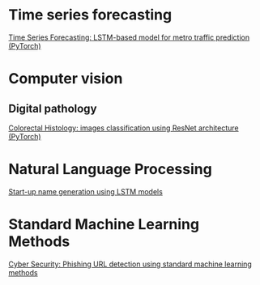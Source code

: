 # Time series forecasting

[Time Series Forecasting: LSTM-based model for metro traffic prediction (PyTorch)](https://github.com/MariaZork/my-machine-learning-tutorials/blob/master/time-series-forecasting-part1-LSTM.ipynb)

# Computer vision

## Digital pathology

[Colorectal Histology: images classification using ResNet architecture (PyTorch)](https://github.com/MariaZork/my-machine-learning-tutorials/blob/master/time-series-forecasting-part1-LSTM.ipynb)

# Natural Language Processing

[Start-up name generation using LSTM models](https://github.com/MariaZork/my-machine-learning-tutorials/blob/master/startup-name-generation.ipynb)

# Standard Machine Learning Methods

[Cyber Security: Phishing URL detection using standard machine learning methods](https://github.com/MariaZork/my-machine-learning-tutorials/blob/master/phishing_url_detection.ipynb)
